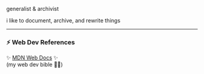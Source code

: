 generalist & archivist

i like to document, archive, and rewrite things

---

### :zap: Web Dev References
:sparkles: [MDN Web Docs](https://developer.mozilla.org/en-US/) :sparkles: <br/>
(my web dev bible :kneeling_woman:)
